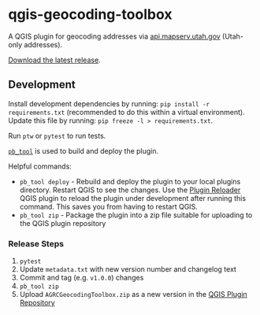 # qgis-geocoding-toolbox
A QGIS plugin for geocoding addresses via [api.mapserv.utah.gov](https://api.mapserv.utah.gov) (Utah-only addresses).

[Download the latest release](`AGRCGeocodingToolbox.zip`).

## Development
Install development dependencies by running: `pip install -r requirements.txt` (recommended to do this within a virtual environment). Update this file by running: `pip freeze -l > requirements.txt`.

Run `ptw` or `pytest` to run tests.

[`pb_tool`](https://github.com/g-sherman/plugin_build_tool) is used to build and deploy the plugin.

Helpful commands:
- `pb_tool deploy` - Rebuild and deploy the plugin to your local plugins directory. Restart QGIS to see the changes. Use the [Plugin Reloader](https://plugins.qgis.org/plugins/plugin_reloader/) QGIS plugin to reload the plugin under development after running this command. This saves you from having to restart QGIS.
- `pb_tool zip` - Package the plugin into a zip file suitable for uploading to the QGIS plugin repository

### Release Steps
1. `pytest`
1. Update `metadata.txt` with new version number and changelog text
1. Commit and tag (e.g. `v1.0.0`) changes
1. `pb_tool zip`
1. Upload `AGRCGeocodingToolbox.zip` as a new version in the [QGIS Plugin Repository](http://plugins.qgis.org/plugins/AGRCGeocodingToolbox/version/add/)
